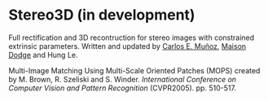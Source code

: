 # Stereo3D (in development)
Full rectification and 3D recontruction for stereo images with constrained extrinsic parameters. Written and updated by [Carlos E. Muñoz](https://github.com/munozcar), [Maison Dodge](https://github.com/dodgemai) and Hung Le.

Multi-Image Matching Using Multi-Scale Oriented Patches (MOPS) created by M. Brown, R. Szeliski and S. Winder.
_International Conference on Computer Vision and Pattern Recognition_ (CVPR2005). pp. 510-517. 
